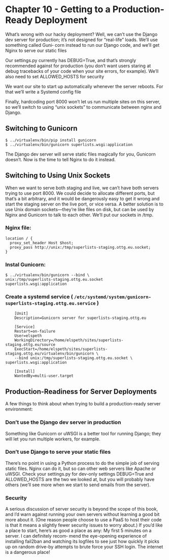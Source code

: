 # Chapter 10 - Getting to a Production-Ready Deployment

What’s wrong with our hacky deployment? Well, we can’t use the Django dev server for production; it’s not designed for “real-life” loads. We’ll use something called Guni‐ corn instead to run our Django code, and we’ll get Nginx to serve our static files

Our settings.py currently has DEBUG=True, and that’s strongly recommended against for production (you don’t want users staring at debug tracebacks of your code when your site errors, for example). We’ll also need to set ALLOWED_HOSTS for security

We want our site to start up automatically whenever the server reboots. For that we’ll write a Systemd config file

Finally, hardcoding port 8000 won’t let us run multiple sites on this server, so we’ll switch to using “unix sockets” to communicate between nginx and Django.

## Switching to Gunicorn

    $ ../virtualenv/bin/pip install gunicorn
    $ ../virtualenv/bin/gunicorn superlists.wsgi:application

The Django dev server will serve static files magically for you, Gunicorn doesn’t. Now is the time to tell Nginx to do it instead.

## Switching to Using Unix Sockets

When we want to serve both staging and live, we can’t have both servers trying to use port 8000. We could decide to allocate different ports, but that’s a bit arbitrary, and it would be dangerously easy to get it wrong and start the staging server on the live port, or vice versa.
A better solution is to use Unix domain sockets—they’re like files on disk, but can be used by Nginx and Gunicorn to talk to each other. We’ll put our sockets in /tmp.

### Nginx file:

    location / {
      proxy_set_header Host $host;
      proxy_pass http://unix:/tmp/superlists-staging.ottg.eu.socket;
    }

### Instal Gunicorn:

    $ ../virtualenv/bin/gunicorn --bind \
    unix:/tmp/superlists-staging.ottg.eu.socket superlists.wsgi:application

### Create a systemd service ( `/etc/systemd/system/gunicorn-superlists-staging.ottg.eu.service` )

		[Unit]
		Description=Gunicorn server for superlists-staging.ottg.eu

		[Service]
		Restart=on-failure
		User=elspeth
		WorkingDirectory=/home/elspeth/sites/superlists-staging.ottg.eu/source
		ExecStart=/home/elspeth/sites/superlists-staging.ottg.eu/virtualenv/bin/gunicorn \
		--bind unix:/tmp/superlists-staging.ottg.eu.socket \ superlists.wsgi:application

		[Install]
		WantedBy=multi-user.target

## Production-Readiness for Server Deployments

A few things to think about when trying to build a production-ready server environment:

### Don’t use the Django dev server in production
Something like Gunicorn or uWSGI is a better tool for running Django; they will let you run multiple workers, for example.

### Don’t use Django to serve your static files
There’s no point in using a Python process to do the simple job of serving static files. Nginx can do it, but so can other web servers like Apache or uWSGI.
Check your settings.py for dev-only settings
DEBUG=True and ALLOWED_HOSTS are the two we looked at, but you will probably have others (we’ll see more when we start to send emails from the server).

### Security
A serious discussion of server security is beyond the scope of this book, and I’d warn against running your own servers without learning a good bit more about it. (One reason people choose to use a PaaS to host their code is that it means a slightly fewer security issues to worry about.) If you’d like a place to start, here’s as good a place as any: My first 5 minutes on a server. I can definitely recom‐ mend the eye-opening experience of installing fail2ban and watching its logfiles to see just how quickly it picks up on random drive-by attempts to brute force your SSH login. The internet is a dangerous place!
